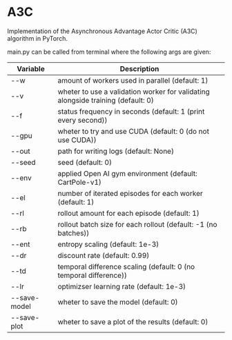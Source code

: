 # A3C
Implementation of the Asynchronous Advantage Actor Critic (A3C) algorithm in PyTorch.

main.py can be called from terminal where the following args are given:

| Variable | Description |
| --- | --- |
| --w | amount of workers used in parallel (default: 1) |
| --v | wheter to use a validation worker for validating alongside training (default: 0) |
| --f | status frequency in seconds (default: 1 (print every second)) |
| --gpu | wheter to try and use CUDA (default: 0 (do not use CUDA)) |
| --out | path for writing logs (default: None) |
| --seed | seed (default: 0) |
| --env | applied Open AI gym environment (default: CartPole-v1) |
| --el | number of iterated episodes for each worker (default: 1) |
| --rl | rollout amount for each episode (default: 1) |
| --rb | rollout batch size for each rollout (default: -1 (no batches)) |
| --ent | entropy scaling (default: 1e-3) |
| --dr | discount rate (default: 0.99) |
| --td | temporal difference scaling (default: 0 (no temporal difference)) |
| --lr | optimizser learning rate (default: 1e-3) |
| --save-model | wheter to save the model (default: 0) |
| --save-plot | wheter to save a plot of the results (default: 0) |
